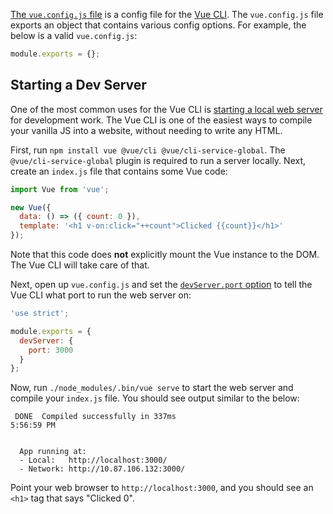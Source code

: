 [The `vue.config.js` file](https://cli.vuejs.org/config/) is a config file for
the [Vue CLI](/tutorials/vue/cli). The `vue.config.js` file exports an object
that contains various config options. For example, the below is a valid `vue.config.js`:

```javascript
module.exports = {};
```

Starting a Dev Server
---------------------

One of the most common uses for the Vue CLI is [starting a local web server](https://medium.com/js-dojo/how-to-setup-vue-dev-server-with-a-running-web-server-7532c53b3198) for development work. The Vue CLI is one of the easiest ways to compile
your vanilla JS into a website, without needing to write any HTML.

First, run `npm install vue @vue/cli @vue/cli-service-global`. The `@vue/cli-service-global` plugin is required to run a server locally.
Next, create an `index.js` file that contains some Vue code:

```javascript
import Vue from 'vue';

new Vue({
  data: () => ({ count: 0 }),
  template: '<h1 v-on:click="++count">Clicked {{count}}</h1>'
});
```

Note that this code does **not** explicitly mount the Vue instance to
the DOM. The Vue CLI will take care of that.

Next, open up `vue.config.js` and set the [`devServer.port` option](https://cli.vuejs.org/config/#devserver) to tell the Vue CLI what port to run the web server on:

```javascript
'use strict';

module.exports = {
  devServer: {
    port: 3000
  }
};
```

Now, run `./node_modules/.bin/vue serve` to start the web server and
compile your `index.js` file. You should see output similar to the below:

```
 DONE  Compiled successfully in 337ms                                     5:56:59 PM


  App running at:
  - Local:   http://localhost:3000/ 
  - Network: http://10.87.106.132:3000/

```

Point your web browser to `http://localhost:3000`, and you should
see an `<h1>` tag that says "Clicked 0".